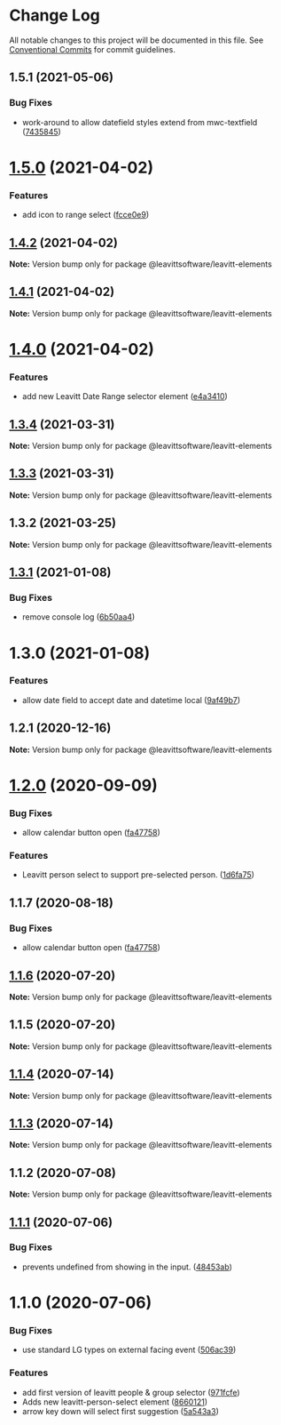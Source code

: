 # Change Log

All notable changes to this project will be documented in this file.
See [Conventional Commits](https://conventionalcommits.org) for commit guidelines.

## 1.5.1 (2021-05-06)


### Bug Fixes

* work-around to allow datefield styles extend from mwc-textfield ([7435845](https://github.com/LeavittSoftware/titanium-elements/commit/7435845d215d6a6041a6e0b39e4e8052f48a1f9d))





# [1.5.0](https://github.com/LeavittSoftware/titanium-elements/compare/@leavittsoftware/leavitt-elements@1.4.2...@leavittsoftware/leavitt-elements@1.5.0) (2021-04-02)


### Features

* add icon to range select ([fcce0e9](https://github.com/LeavittSoftware/titanium-elements/commit/fcce0e9f6cba0cef6fc7280fe01970bb8c6a7e56))





## [1.4.2](https://github.com/LeavittSoftware/titanium-elements/compare/@leavittsoftware/leavitt-elements@1.4.1...@leavittsoftware/leavitt-elements@1.4.2) (2021-04-02)

**Note:** Version bump only for package @leavittsoftware/leavitt-elements





## [1.4.1](https://github.com/LeavittSoftware/titanium-elements/compare/@leavittsoftware/leavitt-elements@1.4.0...@leavittsoftware/leavitt-elements@1.4.1) (2021-04-02)

**Note:** Version bump only for package @leavittsoftware/leavitt-elements





# [1.4.0](https://github.com/LeavittSoftware/titanium-elements/compare/@leavittsoftware/leavitt-elements@1.3.4...@leavittsoftware/leavitt-elements@1.4.0) (2021-04-02)


### Features

* add new Leavitt Date Range selector element ([e4a3410](https://github.com/LeavittSoftware/titanium-elements/commit/e4a3410e4c67fe83ffee1bde571ebbcaf325e234))





## [1.3.4](https://github.com/LeavittSoftware/titanium-elements/compare/@leavittsoftware/leavitt-elements@1.3.3...@leavittsoftware/leavitt-elements@1.3.4) (2021-03-31)

**Note:** Version bump only for package @leavittsoftware/leavitt-elements





## [1.3.3](https://github.com/LeavittSoftware/titanium-elements/compare/@leavittsoftware/leavitt-elements@1.3.2...@leavittsoftware/leavitt-elements@1.3.3) (2021-03-31)

**Note:** Version bump only for package @leavittsoftware/leavitt-elements





## 1.3.2 (2021-03-25)

**Note:** Version bump only for package @leavittsoftware/leavitt-elements





## [1.3.1](https://github.com/LeavittSoftware/titanium-elements/compare/@leavittsoftware/leavitt-elements@1.3.0...@leavittsoftware/leavitt-elements@1.3.1) (2021-01-08)


### Bug Fixes

* remove console log ([6b50aa4](https://github.com/LeavittSoftware/titanium-elements/commit/6b50aa4e2c5699bae75ed6e07081fac63b89c333))





# 1.3.0 (2021-01-08)


### Features

* allow date field to accept date and datetime local ([9af49b7](https://github.com/LeavittSoftware/titanium-elements/commit/9af49b76a31f2a3db12600385e42f1b59f929a83))





## 1.2.1 (2020-12-16)

**Note:** Version bump only for package @leavittsoftware/leavitt-elements





# [1.2.0](https://github.com/LeavittSoftware/titanium-elements/compare/@leavittsoftware/leavitt-elements@1.1.7...@leavittsoftware/leavitt-elements@1.2.0) (2020-09-09)


### Bug Fixes

* allow calendar button open ([fa47758](https://github.com/LeavittSoftware/titanium-elements/commit/fa4775855938e7216203345ce4974827180b81a4))


### Features

* Leavitt person select to support pre-selected person. ([1d6fa75](https://github.com/LeavittSoftware/titanium-elements/commit/1d6fa7521327f002f8260d05c5b77b6ca16cf2eb))





## 1.1.7 (2020-08-18)


### Bug Fixes

* allow calendar button open ([fa47758](https://github.com/LeavittSoftware/titanium-elements/commit/fa4775855938e7216203345ce4974827180b81a4))





## [1.1.6](https://github.com/LeavittSoftware/titanium-elements/compare/@leavittsoftware/leavitt-elements@1.1.5...@leavittsoftware/leavitt-elements@1.1.6) (2020-07-20)

**Note:** Version bump only for package @leavittsoftware/leavitt-elements





## 1.1.5 (2020-07-20)

**Note:** Version bump only for package @leavittsoftware/leavitt-elements





## [1.1.4](https://github.com/LeavittSoftware/titanium-elements/compare/@leavittsoftware/leavitt-elements@1.1.3...@leavittsoftware/leavitt-elements@1.1.4) (2020-07-14)

**Note:** Version bump only for package @leavittsoftware/leavitt-elements





## [1.1.3](https://github.com/LeavittSoftware/titanium-elements/compare/@leavittsoftware/leavitt-elements@1.1.2...@leavittsoftware/leavitt-elements@1.1.3) (2020-07-14)

**Note:** Version bump only for package @leavittsoftware/leavitt-elements





## 1.1.2 (2020-07-08)

**Note:** Version bump only for package @leavittsoftware/leavitt-elements





## [1.1.1](https://github.com/LeavittSoftware/titanium-elements/compare/@leavittsoftware/leavitt-elements@1.1.0...@leavittsoftware/leavitt-elements@1.1.1) (2020-07-06)


### Bug Fixes

* prevents undefined from showing in the input. ([48453ab](https://github.com/LeavittSoftware/titanium-elements/commit/48453ab06df747ebd4c6669117ff5c84961bec19))





# 1.1.0 (2020-07-06)


### Bug Fixes

* use standard LG types on external facing event ([506ac39](https://github.com/LeavittSoftware/titanium-elements/commit/506ac39fd4e2dd29d5b57460400c6c22b30ed344))


### Features

* add first version of leavitt people & group selector ([971fcfe](https://github.com/LeavittSoftware/titanium-elements/commit/971fcfee7c68f3777fc344ce87f971200eca4755))
* Adds new leavitt-person-select element ([8660121](https://github.com/LeavittSoftware/titanium-elements/commit/8660121bec4d348fa7b0002dcc909d719ef5a00c))
* arrow key down will select first suggestion ([5a543a3](https://github.com/LeavittSoftware/titanium-elements/commit/5a543a3497518d2962c0012bc093dd1c43ab62b1))
